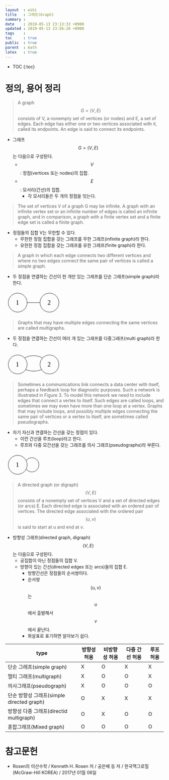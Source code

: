 ```yaml
---
layout  : wiki
title   : 그래프(Graph)
summary : 
date    : 2019-05-13 23:13:33 +0900
updated : 2019-05-13 23:56:26 +0900
tags    : 
toc     : true
public  : true
parent  : math
latex   : true
---
```

* TOC
{:toc}

# 정의, 용어 정리

> A graph $$G = (V,E)$$ consists of V, a nonempty set of vertices (or nodes) and E, a set of edges.
Each edge has either one or two vertices associated with it, called its endpoints. An edge is said to connect its endpoints.

* 그래프 $$G = (V, E)$$는 다음으로 구성된다.
    * $$V$$: 정점(vertices 또는 nodes)의 집합.
    * $$E$$: 모서리(간선)의 집합.
        * 각 모서리들은 두 개의 정점을 잇는다.

> The set of vertices V of a graph G may be infinite.
A graph with an infinite vertex set or an infinite number of edges is called an infinite graph,
and in comparison, a graph with a finite vertex set and a finite edge set is called a finite graph.

* 정점들의 집합 V는 무한할 수 있다.
    * 무한한 정점 집합을 갖는 그래프를 무한 그래프(infinite graph)라 한다.
    * 유한한 정점 집합을 갖는 그래프를 유한 그래프(finite graph)라 한다.

> A graph in which each edge connects two different vertices
and where no two edges connect the same pair of vertices is called a simple graph.

* 두 정점을 연결하는 간선이 한 개만 있는 그래프를 단순 그래프(simple graph)라 한다.

<svg height="80" version="1.1" xmlns="http://www.w3.org/2000/svg">
    <ellipse stroke="black" stroke-width="1" fill="none" cx="140.5" cy="39.5" rx="30" ry="30"/>
    <text x="134.5" y="45.5" font-family="Times New Roman" font-size="20">2</text>
    <ellipse stroke="black" stroke-width="1" fill="none" cx="39.5" cy="39.5" rx="30" ry="30"/>
    <text x="33.5" y="45.5" font-family="Times New Roman" font-size="20">1</text>
    <polygon stroke="black" stroke-width="1" points="110.5,39.5 69.5,39.5"/>
</svg>


> Graphs that may have multiple edges connecting the same vertices are called multigraphs.

* 두 정점을 연결하는 간선이 여러 개 있는 그래프를 다중그래프(multi graph)라 한다.

<svg height="80" version="1.1" xmlns="http://www.w3.org/2000/svg">
    <ellipse stroke="black" stroke-width="1" fill="none" cx="140.5" cy="39.5" rx="30" ry="30"/>
    <text x="134.5" y="45.5" font-family="Times New Roman" font-size="20">2</text>
    <ellipse stroke="black" stroke-width="1" fill="none" cx="39.5" cy="39.5" rx="30" ry="30"/>
    <text x="33.5" y="45.5" font-family="Times New Roman" font-size="20">1</text>
    <path stroke="black" stroke-width="1" fill="none" d="M 61.04,19.075 A 59.617,59.617 0 0 1 118.96,19.075"/>
    <path stroke="black" stroke-width="1" fill="none" d="M 115.559,55.769 A 71.182,71.182 0 0 1 64.441,55.769"/>
</svg>

> Sometimes a communications link connects a data center with itself, perhaps a feedback loop for diagnostic purposes.
Such a network is illustrated in Figure 3. To model this network we need to include edges that connect a vertex to itself.
Such edges are called loops, and sometimes we may even have more than one loop at a vertex.
Graphs that may include loops, and possibly multiple edges connecting the same pair of vertices or a vertex to itself, are sometimes called pseudographs.

* 자기 자신과 연결하는 간선을 갖는 정점이 있다.
    * 이런 간선을 루프(loop)라고 한다.
    * 루프와 다중 모간선을 갖는 그래프를 의사 그래프(pseudographs)라 부른다.

<svg height="80" version="1.1" xmlns="http://www.w3.org/2000/svg">
    <ellipse stroke="black" stroke-width="1" fill="none" cx="39.5" cy="39.5" rx="30" ry="30"/>
    <text x="33.5" y="45.5" font-family="Times New Roman" font-size="20">1</text>
    <path stroke="black" stroke-width="1" fill="none" d="M 66.297,26.275 A 22.5,22.5 0 1 1 66.297,52.725"/>
</svg>

> A directed graph (or digraph) $$(V,E)$$ consists of a nonempty set of vertices V and a set of directed edges (or arcs) E.
Each directed edge is associated with an ordered pair of vertices.
The directed edge associated with the ordered pair $$(u, v)$$ is said to start at u and end at v.

* 방향성 그래프(directed graph, digraph) $$(V,E)$$는 다음으로 구성된다.
    * 공집합이 아닌 정점들의 집합 V.
    * 방향이 있는 간선(directed edges 또는 arcs)들의 집합 E.
        * 방향간선은 정점들의 순서쌍이다.
        * 순서쌍 $$(u, v)$$는 $$u$$에서 출발해서 $$v$$에서 끝난다.
        * 화살표로 표기하면 알아보기 쉽다.

| type                                      | 방향성 허용 | 비방향성 허용 | 다중 간선 허용 | 루프 허용 |
| -------------------                       | ----------- | --------      | -----------    | ------    |
| 단순 그래프(simple graph)                 | X           | O             | X              | X         |
| 멀티 그래프(multigraph)                   | X           | O             | O              | X         |
| 의사그래프(pseudograph)                   | X           | O             | O              | O         |
| 단순 방향성 그래프(simple directed graph) | O           | X             | X              | X         |
| 방향성 다중 그래프(directid multigraph)   | O           | X             | O              | O         |
| 혼합그래프(Mixed graph)                   | O           | O             | O              | O         |


# 참고문헌

* Rosen의 이산수학 / Kenneth H. Rosen 저 / 공은배 등 저 / 한국맥그로힐(McGraw-Hill KOREA) / 2017년 01월 06일


